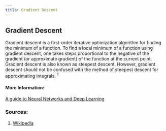 ```yaml
---
title: Gradient Descent
---
```

## Gradient Descent
<!-- The article goes here, in GitHub-flavored Markdown. Feel free to add YouTube videos, images, and CodePen/JSBin embeds  -->
Gradient descent is a first-order iterative optimization algorithm for finding the minimum of a function. To find a local minimum of a function using gradient descent, one takes steps proportional to the negative of the gradient (or approximate gradient) of the function at the current point. Gradient descent is also known as steepest descent. However, gradient descent should not be confused with the method of steepest descent for approximating integrals. <sup>1</sup>

#### More Information:
<!-- Please add any articles you think might be helpful to read before writing the article -->
[A guide to Neural Networks and Deep Learning](http://neuralnetworksanddeeplearning.com/)

### Sources:

1. [Wikipedia](https://en.wikipedia.org/wiki/Gradient_descent)


